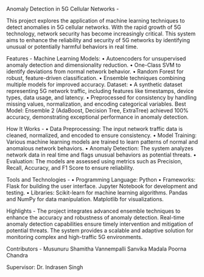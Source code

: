 Anomaly Detection in 5G Cellular Networks -

This project explores the application of machine learning techniques to detect anomalies in 5G cellular networks. 
With the rapid growth of 5G technology, network security has become increasingly critical. 
This system aims to enhance the reliability and security of 5G networks by identifying unusual or potentially harmful behaviors in real time.

Features - 
Machine Learning Models: 
•	Autoencoders for unsupervised anomaly detection and dimensionality reduction.
•	One-Class SVM to identify deviations from normal network behavior.
•	Random Forest for robust, feature-driven classification.
•	Ensemble techniques combining multiple models for improved accuracy.
Dataset: 
•	A synthetic dataset representing 5G network traffic, including features like timestamps, device types, data usage, and latency.
•	Preprocessed for consistency by handling missing values, normalization, and encoding categorical variables.
Best Model: 
Ensemble 2 (AdaBoost, Decision Tree, ExtraTree) achieved 100% accuracy, demonstrating exceptional performance in anomaly detection.

How It Works - 
•	Data Preprocessing: The input network traffic data is cleaned, normalized, and encoded to ensure consistency.
•	Model Training: Various machine learning models are trained to learn patterns of normal and anomalous network behaviors.
•	Anomaly Detection: The system analyzes network data in real time and flags unusual behaviors as potential threats.
•	Evaluation: The models are assessed using metrics such as Precision, Recall, Accuracy, and F1 Score to ensure reliability.

Tools and Technologies - 
•	Programming Language: Python
•	Frameworks: 
Flask for building the user interface.
Jupyter Notebook for development and testing.
•	Libraries: 
Scikit-learn for machine learning algorithms.
Pandas and NumPy for data manipulation.
Matplotlib for visualizations.

Highlights - 
The project integrates advanced ensemble techniques to enhance the accuracy and robustness of anomaly detection.
Real-time anomaly detection capabilities ensure timely intervention and mitigation of potential threats.
The system provides a scalable and adaptive solution for monitoring complex and high-traffic 5G environments.

Contributors -
Musunuru Shamitha
Vannempalli Sanvika
Madala Poorna Chandra

Supervisor: Dr. Indrasen Singh

